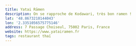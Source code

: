 ```yaml
---
title: Yatai Rāmen
description: On se rapproche de Kodawari, très bon ramen !
lat: '48.8673210144043'
lon: '2.3351056575775146'
address: 7 Passage Choiseul, 75002 Paris, France
website: https://www.yatairamen.fr
tags: restaurant thaï
---
```

